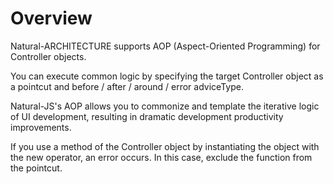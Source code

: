 Overview
===

Natural-ARCHITECTURE supports AOP (Aspect-Oriented Programming) for Controller objects.

You can execute common logic by specifying the target Controller object as a pointcut and before / after / around / error adviceType.

<p class="alert">Natural-JS's AOP allows you to commonize and template the iterative logic of UI development, resulting in dramatic development productivity improvements.</p>
<p class="alert">If you use a method of the Controller object by instantiating the object with the new operator, an error occurs. In this case, exclude the function from the pointcut.</p>